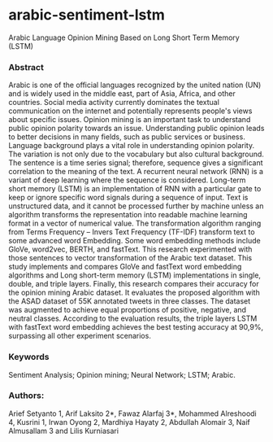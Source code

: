 # arabic-sentiment-lstm
Arabic Language Opinion Mining Based on Long Short Term Memory (LSTM)

### Abstract
Arabic is one of the official languages recognized by the united nation (UN) and is widely used in the middle east, part of Asia, Africa, and other countries. Social media activity currently dominates the textual communication on the internet and potentially represents people's views about specific issues. Opinion mining is an important task to understand public opinion polarity towards an issue. Understanding public opinion leads to better decisions in many fields, such as public services or business. Language background plays a vital role in understanding opinion polarity. The variation is not only due to the vocabulary but also cultural background. The sentence is a time series signal; therefore, sequence gives a significant correlation to the meaning of the text. A recurrent neural network (RNN) is a variant of deep learning where the sequence is considered. Long-term short memory (LSTM) is an implementation of RNN with a particular gate to keep or ignore specific word signals during a sequence of input. Text is unstructured data, and it cannot be processed further by machine unless an algorithm transforms the representation into readable machine learning format in a vector of numerical value. The transformation algorithm ranging from Terms Frequency – Invers Text Frequency (TF-IDF) transform text to some advanced word Embedding. Some word embedding methods include GloVe, word2vec, BERTH, and fastText. This research experimented with those sentences to vector transformation of the Arabic text dataset. This study implements and compares GloVe and fastText word embedding algorithms and Long short-term memory (LSTM) implementations in single, double, and triple layers. Finally, this research compares their accuracy for the opinion mining Arabic dataset. It evaluates the proposed algorithm with the ASAD dataset of 55K annotated tweets in three classes. The dataset was augmented to achieve equal proportions of positive, negative, and neutral classes. According to the evaluation results, the triple layers LSTM with fastText word embedding achieves the best testing accuracy at 90,9%, surpassing all other experiment scenarios.

### Keywords
Sentiment Analysis; Opinion mining; Neural Network; LSTM; Arabic.

### Authors:
Arief Setyanto 1, Arif Laksito 2*, Fawaz Alarfaj 3*, Mohammed Alreshoodi 4, Kusrini 1, Irwan Oyong 2, Mardhiya Hayaty 2, Abdullah Alomair 3, Naif Almusallam 3 and Lilis Kurniasari
